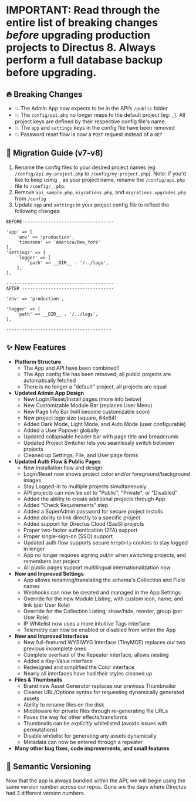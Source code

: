 # IMPORTANT: Read through the entire list of breaking changes _before_ upgrading production projects to Directus 8. Always perform a full database backup before upgrading.

## 🔥 Breaking Changes
* 💥 The Admin App now expects to be in the API’s `/public` folder
* 💥 The `config/api.php` no longer maps to the default project (eg: `_`). All project keys are defined by their respective config file's name.
* 💥 The `app` and `settings` keys in the config file have been removed
* 💥 Password reset flow is now a `POST` request instead of a `GET`

## 🚀 Migration Guide (v7-v8)
1. Rename the config files to your desired project names (eg `/config/api.my-project.php` to `/config/my-project.php`).
  Note: if you'd like to keep using `_` as your project name, rename the `/config/api.php` file to `/config/_.php`. 
2. Remove `api_sample.php`, `migrations.php`, and `migrations.upgrades.php` from `/config`
3. Update `app` and `settings` in your project config file to reflect the following changes:

```
BEFORE-----------------------------------

'app' => [
    'env' => 'production',
    'timezone' => 'America/New_York'
],
'settings' => [
    'logger' => [
        'path' => __DIR__ . '/../logs',
    ],
],

-----------------------------------------
AFTER -----------------------------------

'env' => 'production',

'logger' => [
    'path' => __DIR__ . '/../logs',
],

----------------------------------------
```

## ✨ New Features
* **Platform Structure**
  * The App and API have been combined!!
  * The App config file has been removed, all public projects are automatically fetched
  * There is no longer a "default" project, all projects are equal
* **Updated Admin App Design**
  * New Login/Reset/Install pages (more info below)
  * New Customizable Module Bar (replaces User Menu)
  * New Page Info Bar (will become customizable soon)
  * New project logo size (square, 64x64)
  * Added Dark Mode, Light Mode, and Auto Mode (user configurable)
  * Added a User Popover globally
  * Updated collapsable header bar with page title and breadcrumb
  * Updated Project Switcher lets you seamlessly switch between projects
  * Cleaned up Settings, File, and User page forms
* **Updated Auth Flow & Public Pages**
  * New installation flow and design
  * Login/Reset now shows project color and/or foreground/background images
  * Stay Logged-in to multiple projects simultaneously
  * API projects can now be set to "Public", "Private", or "Disabled"
  * Added the ability to create additional projects through App
  * Added "Check Requirements" step
  * Added a SuperAdmin password for secure project installs
  * Added ability to link directly to a specific project
  * Added support for Directus Cloud (SaaS) projects
  * Proper two-factor authentication (2FA) support
  * Proper single-sign-on (SSO) support
  * Updated auth flow supports secure `httpOnly` cookies to stay logged in longer
  * App no longer requires signing out/in when switching projects, and remembers last project
  * All public pages support multilingual internationalization now
* **New and Improved Settings**
  * App allows renaming/translating the schema's Collection and Field names
  * Webhooks can now be created and managed in the App Settings
  * Override for the new Module Listing, with custom icon, name, and link (per User Role)
  * Override for the Collection Listing, show/hide, reorder, group (per User Role)
  * IP Whitelist now uses a more intuitive Tags interface
  * Telemetry can now be enabled or disabled from within the App
* **New and Improved Interfaces**
  * New full-featured WYSIWYG Interface (TinyMCE) replaces our two previous incomplete ones
  * Complete overhaul of the Repeater interface, allows nesting
  * Added a Key-Value interface
  * Redesigned and simplified the Color interface
  * Nearly all interfaces have had their styles cleaned up
* **Files & Thumbnails**
  * Brand new Asset Generator replaces our previous Thumbnailer
  * Cleaner URL/Options syntax for requesting dynamically generated assets
  * Ability to rename files on the disk
  * Middleware for private files through re-generating file URLs
  * Paves the way for other effects/transforms
  * Thumbnails can be _explicitly_ whitelisted (avoids issues with permutations)
  * Disable whitelist for generating any assets dynamically
  * Metadata can now be entered through a repeater
* **Many other bug fixes, code improvements, and small features**

## 🎱 Semantic Versioning
Now that the app is always bundled within the API, we will begin using the same version number across our repos. Gone are the days where Directus had 3 different version numbers.
